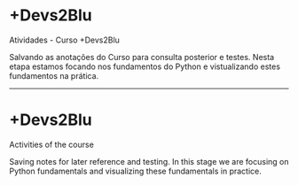 # +Devs2Blu

Atividades - Curso +Devs2Blu

Salvando as anotações do Curso para consulta posterior e testes.
Nesta etapa estamos focando nos fundamentos do Python e vistualizando estes fundamentos na prática.

--------------------------------------------------------------------
# +Devs2Blu 

Activities of the course

Saving notes for later reference and testing.
In this stage we are focusing on Python fundamentals and visualizing these fundamentals in practice.



